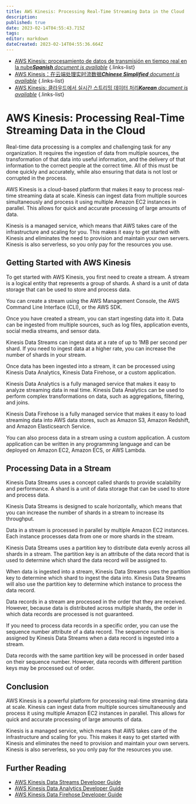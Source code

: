 ```yaml
---
title: AWS Kinesis: Processing Real-Time Streaming Data in the Cloud
description: 
published: true
date: 2023-02-14T04:55:43.715Z
tags: 
editor: markdown
dateCreated: 2023-02-14T04:55:36.664Z
---
```


- [AWS Kinesis: procesamiento de datos de transmisión en tiempo real en la nube***Spanish** document is available*](/es/Knowledge-base/Cloud/aws-kinesis-processing-real-time-streaming-data-in-the-cloud)
{.links-list}
- [AWS Kinesis：在云端处理实时流数据***Chinese Simplified** document is available*](/zh/Knowledge-base/Cloud/aws-kinesis-processing-real-time-streaming-data-in-the-cloud)
{.links-list}
- [AWS Kinesis: 클라우드에서 실시간 스트리밍 데이터 처리***Korean** document is available*](/ko/Knowledge-base/Cloud/aws-kinesis-processing-real-time-streaming-data-in-the-cloud)
{.links-list}

      

# AWS Kinesis: Processing Real-Time Streaming Data in the Cloud

Real-time data processing is a complex and challenging task for any organization. It requires the ingestion of data from multiple sources, the transformation of that data into useful information, and the delivery of that information to the correct people at the correct time. All of this must be done quickly and accurately, while also ensuring that data is not lost or corrupted in the process.

AWS Kinesis is a cloud-based platform that makes it easy to process real-time streaming data at scale. Kinesis can ingest data from multiple sources simultaneously and process it using multiple Amazon EC2 instances in parallel. This allows for quick and accurate processing of large amounts of data.

Kinesis is a managed service, which means that AWS takes care of the infrastructure and scaling for you. This makes it easy to get started with Kinesis and eliminates the need to provision and maintain your own servers. Kinesis is also serverless, so you only pay for the resources you use.

## Getting Started with AWS Kinesis

To get started with AWS Kinesis, you first need to create a stream. A stream is a logical entity that represents a group of shards. A shard is a unit of data storage that can be used to store and process data.

You can create a stream using the AWS Management Console, the AWS Command Line Interface (CLI), or the AWS SDK.

Once you have created a stream, you can start ingesting data into it. Data can be ingested from multiple sources, such as log files, application events, social media streams, and sensor data.

Kinesis Data Streams can ingest data at a rate of up to 1MB per second per shard. If you need to ingest data at a higher rate, you can increase the number of shards in your stream.

Once data has been ingested into a stream, it can be processed using Kinesis Data Analytics, Kinesis Data Firehose, or a custom application.

Kinesis Data Analytics is a fully managed service that makes it easy to analyze streaming data in real time. Kinesis Data Analytics can be used to perform complex transformations on data, such as aggregations, filtering, and joins.

Kinesis Data Firehose is a fully managed service that makes it easy to load streaming data into AWS data stores, such as Amazon S3, Amazon Redshift, and Amazon Elasticsearch Service.

You can also process data in a stream using a custom application. A custom application can be written in any programming language and can be deployed on Amazon EC2, Amazon ECS, or AWS Lambda.

## Processing Data in a Stream

Kinesis Data Streams uses a concept called shards to provide scalability and performance. A shard is a unit of data storage that can be used to store and process data.

Kinesis Data Streams is designed to scale horizontally, which means that you can increase the number of shards in a stream to increase its throughput.

Data in a stream is processed in parallel by multiple Amazon EC2 instances. Each instance processes data from one or more shards in the stream.

Kinesis Data Streams uses a partition key to distribute data evenly across all shards in a stream. The partition key is an attribute of the data record that is used to determine which shard the data record will be assigned to.

When data is ingested into a stream, Kinesis Data Streams uses the partition key to determine which shard to ingest the data into. Kinesis Data Streams will also use the partition key to determine which instance to process the data record.

Data records in a stream are processed in the order that they are received. However, because data is distributed across multiple shards, the order in which data records are processed is not guaranteed.

If you need to process data records in a specific order, you can use the sequence number attribute of a data record. The sequence number is assigned by Kinesis Data Streams when a data record is ingested into a stream.

Data records with the same partition key will be processed in order based on their sequence number. However, data records with different partition keys may be processed out of order.

## Conclusion

AWS Kinesis is a powerful platform for processing real-time streaming data at scale. Kinesis can ingest data from multiple sources simultaneously and process it using multiple Amazon EC2 instances in parallel. This allows for quick and accurate processing of large amounts of data.

Kinesis is a managed service, which means that AWS takes care of the infrastructure and scaling for you. This makes it easy to get started with Kinesis and eliminates the need to provision and maintain your own servers. Kinesis is also serverless, so you only pay for the resources you use.

## Further Reading

- [AWS Kinesis Data Streams Developer Guide](https://docs.aws.amazon.com/kinesis/latest/datastreams/developer-guide.html)
- [AWS Kinesis Data Analytics Developer Guide](https://docs.aws.amazon.com/kinesisanalytics/latest/java/getting-started.html)
- [AWS Kinesis Data Firehose Developer Guide](https://docs.aws.amazon.com/firehose/latest/dev/what-is-this-service.html)